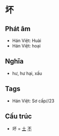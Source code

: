 # 坏

## Phát âm
* Hán Việt: Huài
* Hán Việt: hoại

## Nghĩa
* hư, hư hại, xấu

## Tags
* Hán Việt: Sơ cấp//23

## Cấu trúc
* 坏 = [土](土.md) [不](不.md)

<script>window.HANZI_FIELD='坏';</script>